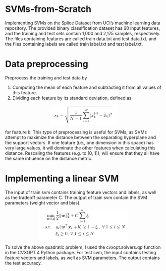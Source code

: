 # SVMs-from-Scratch

Implementing SVMs on the Splice Dataset from UCI’s machine learning data repository.  The provided binary classification dataset has 60 input features, and the training and test sets contain 1,000 and 2,175
samples, respectively. The files containing features are called train data.txt and test data.txt, and the
files containing labels are called train label.txt and test label.txt.

# Data preprocessing

Preprocess the training and test data by

1. Computing the mean of each feature and subtracting it from all values of this feature.
2. Dividing each feature by its standard deviation, defined as

<p align="center">
  <img align="center" src="4.png">
</p>

for feature k. This type of preprocessing is useful for SVMs, as SVMs attempt to maximize the distance between the
separating hyperplane and the support vectors. If one feature (i.e., one dimension in this space) has very
large values, it will dominate the other features when calculating this distance. Rescaling the features (e.g.
to [0, 1]), will ensure that they all have the same influence on the distance metric.


# Implementing a linear SVM

The input of train svm contains training feature vectors and labels, as well as the tradeoff parameter C.
The output of train svm contain the SVM parameters (weight vector and bias). 

<p align="center">
  <img align="center" src="1.png">
</p>

To solve the above quadratic problem, I used the cvxopt.solvers.qp function in the
CVXOPT 4 Python package. For test svm, the input contains testing feature vectors and labels, as well as SVM parameters. The
output contains the test accuracy.
